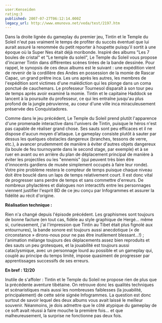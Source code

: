 ```yaml
---
user:Kenseiden
rating:3
published: 2007-07-27T06:12:14.000Z
legacy_url: http://www.emunova.net/veda/test/2197.htm
---
```

Dans la droite lignée du gameplay du premier jeu, Tintin et le Temple du Soleil n'eut pas vraiment le temps de profiter du succès éventuel que lui aurait assuré la renommée du petit reporter à houpette puisqu'il sortit à une époque où la Super Nes était déjà moribonde. Inspiré des albums "Les 7 boules de cristal" et "Le temple du soleil", Le Temple du Soleil vous propose d'incarner Tintin dans différentes scènes tirées de la bande dessinée. Pour rappel, le synopsis de ces deux albums est le suivant : une expédition vient de revenir de la cordillère des Andes en possession de la momie de Rascar Capac, un grand prêtre inca. Les uns après les autres, les membres de l'expédition sont victimes d'une malédiction qui les plonge dans un coma ponctué de cauchemars. Le professeur Tournesol disparaît à son tour peu de temps après avoir examiné la momie. Tintin et le capitaine Haddock se lancent à la poursuite du professeur, ce qui les entraîne jusqu'au plus profond de la jungle péruvienne, au coeur d'une ville inca miraculeusement préservée des Conquistadores.  

  

Comme dans le jeu précédent, Le Temple du Soleil prend plutôt l'apparence d'une promenade interactive dans l'univers de Tintin, puisque le héros n'est pas capable de réaliser grand chose. Ses sauts sont peu efficaces et il ne dispose d'aucun moyen d'attaque. Le gameplay consiste plutôt à sauter par dessus les quelques obstacles dangereux (branches, tessons de verre, etc.), à avancer prudemment de manière à éviter d'autres objets dangereux (la boule de feu tournoyante dans le second stage, par exemple) et à se ruer en avant ou en arrière du plan de déplacement principal de manière à éviter les projectiles ou les "ennemis" (qui peuvent très bien être d'innocents gardiens de musée simplement occupés à faire leur ronde). Votre pire problème restera le compteur de temps puisque chaque niveau doit être bouclé dans un laps de temps relativement court. Il est donc vital de progresser sans perdre de temps et sans commettre d'erreurs. De nombreux phylactères et dialogues non interactifs entre les personnages viennent justifier l'esprit BD de ce jeu conçu par Infogrammes et assurer la fidélité au récit d'origine.  

  

**Réalisation technique :**   

Rien n'a changé depuis l'épisode précédent. Les graphismes sont toujours de bonne facture (en tout cas, fidèle au style graphique de Hergé... même si, curieusement, j'ai l'impression que Tintin au Tibet était plus fignolé aux entournures), la bande sonore est toujours aussi anecdotique (« de circonstance » dirons-nous pour ne pas être inutilement blessant...!) ; l'animation mélange toujours des déplacements assez bien reproduits et des sauts un peu grotesques, et la jouabilité est toujours aussi cataclysmique, avec un personnage lourd au possible et un gameplay qui, couplé au principe du temps limité, impose quasiment de progresser par apprentissages successifs de ses erreurs.  

  

**En bref : 12/20**   

Inutile de s'affoler : Tintin et le Temple du Soleil ne propose rien de plus que la précédente aventure tibétaine. On retrouve donc les qualités techniques et scénaristiques mais aussi les nombreuses faiblesses (la jouabilité, principalement) de cette série signée Infogrammes. La question est donc surtout de savoir lequel des deux albums vous avait laissé le meilleur souvenir. Néanmoins, je dois admettre que le côté atypique du gameplay de ce soft avait réussi à faire mouche la première fois... et que malheureusement, la surprise ne fonctionne pas deux fois.